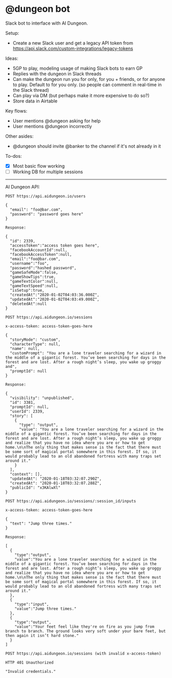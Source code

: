 # @dungeon bot

Slack bot to interface with AI Dungeon.

Setup:

- Create a new Slack user and get a legacy API token from https://api.slack.com/custom-integrations/legacy-tokens

Ideas:

- 5GP to play, modeling usage of making Slack bots to earn GP
- Replies with the dungeon in Slack threads
- Can make the dungeon run you for only, for you + friends, or for anyone to play. Default to for you only. (so people can comment in real-time in the Slack thread)
- Can play via DM (but perhaps make it more expensive to do so?)
- Store data in Airtable

Key flows:

- User mentions @dungeon asking for help
- User mentions @dungeon incorrectly

Other asides:

- @dungeon should invite @banker to the channel if it's not already in it

To-dos:

- [x] Most basic flow working
- [ ] Working DB for multiple sessions

---

AI Dungeon API:

```
POST https://api.aidungeon.io/users

{
  "email": "foo@bar.com",
  "password": "password goes here"
}

Response:

{
  "id": 2339,
  "accessToken":"access token goes here",
  "facebookAccountId":null,
  "facebookAccessToken":null,
  "email":"foo@bar.com",
  "username":"foo",
  "password":"hashed password",
  "gameSafeMode":false,
  "gameShowTips":true,
  "gameTextColor":null,
  "gameTextSpeed":null,
  "isSetup":true,
  "createdAt":"2020-01-02T04:03:36.000Z",
  "updatedAt":"2020-01-02T04:03:49.000Z",
  "deletedAt":null
}
```

```
POST https://api.aidungeon.io/sessions

x-access-token: access-token-goes-here

{
  "storyMode": "custom",
  "characterType": null,
  "name": null,
  "customPrompt": "You are a lone traveler searching for a wizard in the middle of a gigantic forest. You’ve been searching for days in the forest and are lost. After a rough night’s sleep, you wake up groggy and",
  "promptId": null
}

Response:

{
  "visibility": "unpublished",
  "id": 3381,
  "promptId": null,
  "userId": 2339,
  "story": [
    {
      "type": "output",
      "value": "You are a lone traveler searching for a wizard in the middle of a gigantic forest. You’ve been searching for days in the forest and are lost. After a rough night’s sleep, you wake up groggy and realize that you have no idea where you are or how to get home.\n\nThe only thing that makes sense is the fact that there must be some sort of magical portal somewhere in this forest. If so, it would probably lead to an old abandoned fortress with many traps set around it."
    }
  ],
  "context": [],
  "updatedAt": "2020-01-18T03:32:07.290Z",
  "createdAt": "2020-01-18T03:32:07.288Z",
  "publicId": "x3KAlwXl"
}
```

```
POST https://api.aidungeon.io/sessions/:session_id/inputs

x-access-token: access-token-goes-here

{
  "text": "Jump three times."
}

Response:

[
  {
    "type":"output",
    "value":"You are a lone traveler searching for a wizard in the middle of a gigantic forest. You’ve been searching for days in the forest and are lost. After a rough night’s sleep, you wake up groggy and realize that you have no idea where you are or how to get home.\n\nThe only thing that makes sense is the fact that there must be some sort of magical portal somewhere in this forest. If so, it would probably lead to an old abandoned fortress with many traps set around it."
  },
  {
    "type":"input",
    "value":"Jump three times."
  },
  {
    "type":"output",
    "value":"Your feet feel like they're on fire as you jump from branch to branch. The ground looks very soft under your bare feet, but then again it isn’t hard stone."
  }
]
```

```
POST https://api.aidungeon.io/sessions (with invalid x-access-token)

HTTP 401 Unauthorized

"Invalid credentials."
```
